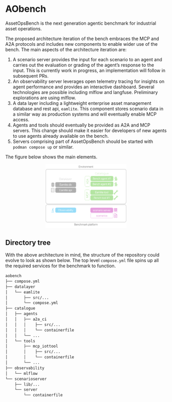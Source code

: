 # AObench

AssetOpsBench is the next generation agentic benchmark for industrial asset operations. 

The proposed architecture iteration of the bench embraces the MCP and A2A protocols and includes new components to enable wider use of the bench.
The main aspects of the architecture iteration are: 

1. A scenario server provides the input for each scenario to an agent and carries out the evaluation or grading of the agent’s response to the input.   This is currently work in progress, an implementation will follow in subsequent PRs.   
2. An observability server leverages open telemetry tracing for insights on agent performance and provides an interactive dashboard. Several technologies are possible including mlflow and langfuse. Preliminary explorations are using mlflow.   
3. A data layer including a lightweight enterprise asset management database and rest api, `eamlite`. This component stores scenario data in a similar way as production systems and will eventually enable MCP access.   
4. Agents and tools should eventually be provided as A2A and MCP servers. This change should make it easier for developers of new agents to use agents already available on the bench.  
5. Servers comprising part of AssetOpsBench should be started with `podman compose up` or similar.    

The figure below shows the main elements. 

<p align=center><img src="doc/arch_ao.png" width=50% height=50%></p>


## Directory tree

With the above architecture in mind, the structure of the  repository could evolve to look as shown below.
The top level `compose.yml` file spins up all the required services for the benchmark to function. 

```sh
aobench
├── compose.yml
├── datalayer
│   └── eamlite
│       ├── src/... 
│       └── compose.yml
├── catalogue​
│   ├── agents​
│   │   ├── a2a_ci
│   │   │    ├── src/...  
│   │   │    └── containerfile
│   │   └── ...
│   └── tools
│       ├── mcp_iottool
│       │    ├── src/...
│       │    └── containerfile
│       └── ...
├── observability
│   └── mlflow
└── scenarioserver​
    ├── lib/...
    └── server
        └── containerfile
```


